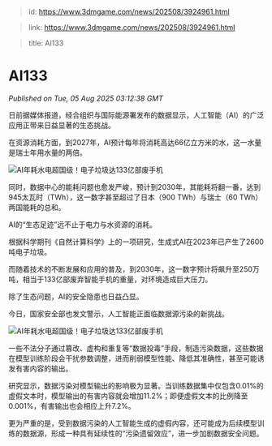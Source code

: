 > id: https://www.3dmgame.com/news/202508/3924961.html

> link: https://www.3dmgame.com/news/202508/3924961.html

> title: AI133

# AI133
_Published on Tue, 05 Aug 2025 03:12:38 GMT_

日前据媒体报道，经合组织与国际能源署发布的数据显示，人工智能（AI）的广泛应用正带来日益显著的生态挑战。

在资源消耗方面，到2027年，AI预计每年将消耗高达66亿立方米的水，这一水量是瑞士年用水量的两倍。

![AI年耗水电超国级！电子垃圾达133亿部废手机](https://img.3dmgame.com/uploads/images/news/20250805/1754363518_255153.png)

同时，数据中心的能耗问题也愈发严峻，预计到2030年，其能耗将翻一番，达到945太瓦时（TWh），这一数字甚至超过了日本（900 TWh）与瑞士（60 TWh）两国能耗的总和。

AI的“生态足迹”远不止于电力与水资源的消耗。

根据科学期刊《自然计算科学》上的一项研究，生成式AI在2023年已产生了2600吨电子垃圾。

而随着技术的不断发展和应用的普及，到2030年，这一数字预计将飙升至250万吨，相当于133亿部废弃智能手机的重量，对环境造成巨大压力。

除了生态问题，AI的安全隐患也日益凸显。

今日，国家安全部也发文警示，人工智能正面临数据源污染的新挑战。

![AI年耗水电超国级！电子垃圾达133亿部废手机](https://img.3dmgame.com/uploads/images/news/20250805/1754363501_830449.png)

一些不法分子通过篡改、虚构和重复等“数据投毒”手段，制造污染数据，这些数据在模型训练阶段会干扰参数调整，进而削弱模型性能、降低其准确性，甚至可能诱发有害内容的输出。

研究显示，数据污染对模型输出的影响极为显著。当训练数据集中仅包含0.01%的虚假文本时，模型输出的有害内容就会增加11.2%；即便虚假文本的比例降至0.001%，有害输出也会相应上升7.2%。

更为严重的是，受到数据污染的人工智能生成的虚假内容，还可能成为后续模型训练的数据源，形成一种具有延续性的“污染遗留效应”，进一步加剧数据安全问题。
